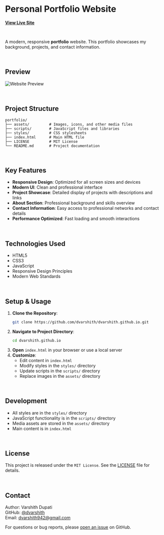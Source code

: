 # Personal Portfolio Website  
[**View Live Site**](https://dvarshith.github.io/)

<br/>

A modern, responsive **portfolio** website. This portfolio showcases my background, projects, and contact information.

<br/>

## Preview
![Website Preview](https://github.com/user-attachments/assets/708508ad-7772-4e80-866e-c1a3f51c4795)

<br/>

## Project Structure
```
portfolio/
├── assets/         # Images, icons, and other media files
├── scripts/        # JavaScript files and libraries
├── styles/         # CSS stylesheets
├── index.html      # Main HTML file
├── LICENSE         # MIT License
└── README.md       # Project documentation
```

<br/>

## Key Features
- **Responsive Design**: Optimized for all screen sizes and devices
- **Modern UI**: Clean and professional interface
- **Project Showcase**: Detailed display of projects with descriptions and links
- **About Section**: Professional background and skills overview
- **Contact Information**: Easy access to professional networks and contact details
- **Performance Optimized**: Fast loading and smooth interactions

<br/>

## Technologies Used
- HTML5
- CSS3
- JavaScript
- Responsive Design Principles
- Modern Web Standards

<br/>

## Setup & Usage
1. **Clone the Repository**:  
   ```bash
   git clone https://github.com/dvarshith/dvarshith.github.io.git
   ```
2. **Navigate to Project Directory**:
   ```bash
   cd dvarshith.github.io
   ```
3. **Open** `index.html` in your browser or use a local server
4. **Customize**:
   - Edit content in `index.html`
   - Modify styles in the `styles/` directory
   - Update scripts in the `scripts/` directory
   - Replace images in the `assets/` directory

<br/>

## Development
- All styles are in the `styles/` directory
- JavaScript functionality is in the `scripts/` directory
- Media assets are stored in the `assets/` directory
- Main content is in `index.html`

<br/>

## License
This project is released under the `MIT License`. See the [LICENSE](LICENSE) file for details.

<br/>

## Contact
Author: Varshith Dupati  
GitHub: [@dvarshith](https://github.com/dvarshith)  
Email: dvarshith942@gmail.com  

For questions or bug reports, please [open an issue](https://github.com/dvarshith/dvarshith.github.io/issues) on GitHub.

